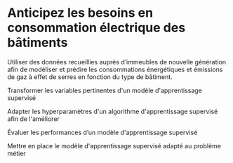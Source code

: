 # Anticipez les besoins en consommation électrique des bâtiments
Utiliser des données recueillies auprès d’immeubles de nouvelle génération afin de modéliser et prédire les consommations énergétiques et émissions de gaz à effet de serres en fonction du type de bâtiment.


Transformer les variables pertinentes d'un modèle d'apprentissage supervisé

Adapter les hyperparamètres d'un algorithme d'apprentissage supervisé afin de l'améliorer

Évaluer les performances d’un modèle d'apprentissage supervisé

Mettre en place le modèle d'apprentissage supervisé adapté au problème métier
